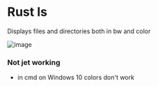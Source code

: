 # Rust ls

Displays files and directories both in bw and color

![image](https://github.com/user-attachments/assets/138bb21e-6243-4f2d-a407-5899ad4963d0)


### Not jet working
* in cmd on Windows 10 colors don't work  
